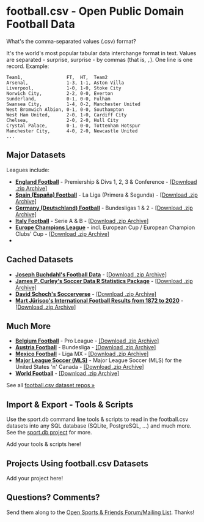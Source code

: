

# football.csv - Open Public Domain Football Data

<!--
   add "tagline" - why? why not?
_Real Madrid, 3-1, 1-0, Manchester United_
-->



What's the comma-separated values (.csv) format?

It's the world's most popular tabular data interchange format in text.
Values are separated - surprise, surprise - by commas (that is, `,`).
One line is one record. Example:

```
Team1,                FT,  HT,  Team2
Arsenal,              1-3, 1-1, Aston Villa
Liverpool,            1-0, 1-0, Stoke City
Norwich City,         2-2, 0-0, Everton
Sunderland,           0-1, 0-0, Fulham
Swansea City,         1-4, 0-2, Manchester United
West Bromwich Albion, 0-1, 0-0, Southampton
West Ham United,      2-0, 1-0, Cardiff City
Chelsea,              2-0, 2-0, Hull City
Crystal Palace,       0-1, 0-0, Tottenham Hotspur
Manchester City,      4-0, 2-0, Newcastle United 
...
```


## Major Datasets 

Leagues include:

-	[**England Football**](https://github.com/footballcsv/england)     - Premiership & Divs 1, 2, 3 & Conference - [[Download .zip Archive]](https://github.com/footballcsv/england/archive/master.zip)
-	[**Spain (España) Football**](https://github.com/footballcsv/espana)  	   - La Liga (Primera & Segunda)  - [[Download .zip Archive]](https://github.com/footballcsv/espana/archive/master.zip)
-	[**Germany (Deutschland) Football**](https://github.com/footballcsv/deutschland)      - Bundesligas 1 & 2  - [[Download .zip Archive]](https://github.com/footballcsv/deutschland/archive/master.zip)
-	[**Italy Football**](https://github.com/footballcsv/italy)       - Serie A & B  - [[Download .zip Archive]](https://github.com/footballcsv/italy/archive/master.zip)
-  [**Europe Champions League**](https://github.com/footballcsv/europe-champions-league)     -  incl. European Cup / European Champion Clubs' Cup  - [[Download .zip Archive]](https://github.com/footballcsv/europe-champions-league/archive/master.zip)
-  

## Cached Datasets

-  [**Joseph Buchdahl's Football Data**](https://github.com/footballcsv/cache.footballdata)  - [[Download .zip Archive]](https://github.com/footballcsv/cache.footballdata/archive/master.zip)
-	[**James P. Curley's Soccer Data R Statistics Package**](https://github.com/footballcsv/cache.soccerdata)  - [[Download .zip Archive]](https://github.com/footballcsv/cache.soccerdata/archive/master.zip)
-  [**David Schoch's Soccerverse**](https://github.com/footballcsv/cache.soccerverse)  - [[Download .zip Archive]](https://github.com/footballcsv/cache.soccerverse/archive/master.zip)
-	[**Mart Jürisoo's International Football Results from 1872 to 2020**](https://github.com/footballcsv/cache.internationals) - [[Download .zip Archive]](https://github.com/footballcsv/cache.internationals/archive/master.zip)


## Much More

-	[**Belgium Football**](https://github.com/footballcsv/belgium)     - Pro League  - [[Download .zip Archive]](https://github.com/footballcsv/belgium/archive/master.zip)
-  [**Austria Football**](https://github.com/footballcsv/austria)    - Bundesliga - [[Download .zip Archive]](https://github.com/footballcsv/austria/archive/master.zip)
-  [**Mexico Football**](https:://github.com/footballcsv/mexico)  -  Liga MX - [[Download .zip Archive]](https://github.com/footballcsv/mexico/archive/master.zip)
-  [**Major League Soccer (MLS)**](https://github.com/footballcsv/major-league-soccer) -  Major League Soccer (MLS) for the United States 'n' Canada   - [[Download .zip Archive]](https://github.com/footballcsv/major-league-soccer/archive/master.zip)
-	[**World Football**](https://github.com/footballcsv/world)  - [[Download .zip Archive]](https://github.com/footballcsv/world/archive/master.zip)   


See all [football.csv dataset repos »](https://github.com/footballcsv)



## Import & Export - Tools & Scripts

Use the sport.db command line tools & scripts
to read in the football.csv datasets into any SQL database (SQLite, PostgreSQL, ...)
and much more.
See the [sport.db project](http://sportdb.github.io) for more.


Add your tools & scripts here!




## Projects Using football.csv Datasets

Add your project here!



## Questions? Comments?

Send them along to the
[Open Sports & Friends Forum/Mailing List](http://groups.google.com/group/opensport).
Thanks!
